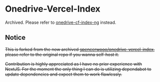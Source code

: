 # Onedrive-Vercel-Index

Archived. Please refer to [onedrive-cf-index-ng](https://github.com/lyc8503/onedrive-cf-index-ng) instead.

## Notice

~~This is forked from the now archived [spencerwooo/onedrive-vercel-index](https://github.com/spencerwooo/onedrive-vercel-index),
please refer to the original repo if you wanna self-host it.~~

~~Contribution is highly appreciated as I have no prior experience with NextJS. For the moment the only thing I can do is utilizing dependabot to update dependencies and expect them to work flawlessly.~~
